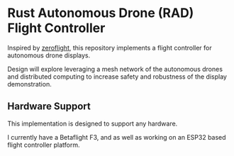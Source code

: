 Rust Autonomous Drone (RAD) Flight Controller
================================================================================
Inspired by [zeroflight](https://github.com/bartslinger/zeroflight), this
repository implements a flight controller for autonomous drone displays.

Design will explore leveraging a mesh network of the autonomous drones and
distributed computing to increase safety and robustness of the display
demonstration.


Hardware Support
--------------------------------------------------------------------------------
This implementation is designed to support any hardware.

I currently have a Betaflight F3, and as well as working on an ESP32 based
flight controller platform.


